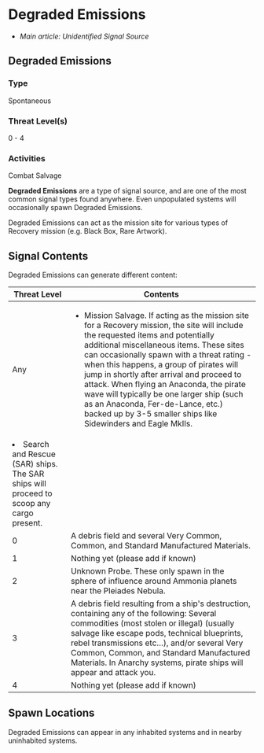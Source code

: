 # Degraded Emissions
- *Main article: Unidentified Signal Source*

## Degraded Emissions

### Type

Spontaneous

### Threat Level(s)

0 - 4

### Activities

Combat
Salvage

**Degraded Emissions** are a type of signal source, and are one of the most common signal types found anywhere. Even unpopulated systems will occasionally spawn Degraded Emissions.

Degraded Emissions can act as the mission site for various types of Recovery mission (e.g. Black Box, Rare Artwork).

## Signal Contents

Degraded Emissions can generate different content:

| Threat Level | Contents |
| --- | --- |
| Any | <ul><li>Mission Salvage. If acting as the mission site for a Recovery mission, the site will include the requested items and potentially additional miscellaneous items. These sites can occasionally spawn with a threat rating - when this happens, a group of pirates will jump in shortly after arrival and proceed to attack. When flying an Anaconda, the pirate wave will typically be one larger ship (such as an Anaconda, Fer-de-Lance, etc.) backed up by 3-5 smaller ships like Sidewinders and Eagle MkIIs.</li>
<li>Search and Rescue (SAR) ships. The SAR ships will proceed to scoop any cargo present.</li></ul> |
| 0 | A debris field and several Very Common, Common, and Standard Manufactured Materials. |
| 1 | Nothing yet (please add if known) |
| 2 | Unknown Probe. These only spawn in the sphere of influence around Ammonia planets near the Pleiades Nebula. |
| 3 | A debris field resulting from a ship's destruction, containing any of the following: Several commodities (most stolen or illegal) (usually salvage like escape pods, technical blueprints, rebel transmissions etc…), and/or several Very Common, Common, and Standard Manufactured Materials. In Anarchy systems, pirate ships will appear and attack you. |
| 4 | Nothing yet (please add if known) |

## Spawn Locations

Degraded Emissions can appear in any inhabited systems and in nearby uninhabited systems.